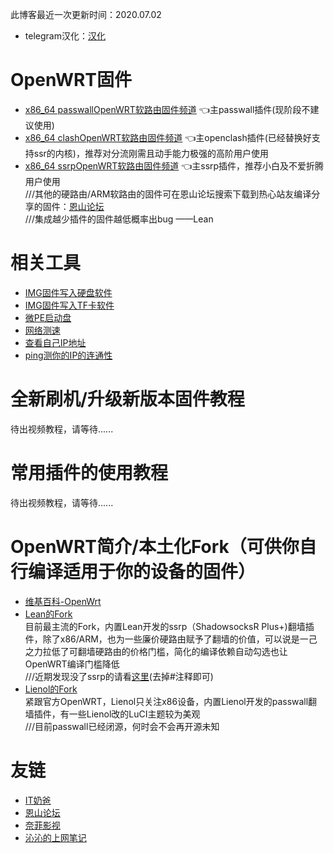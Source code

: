 此博客最近一次更新时间：2020.07.02            
* telegram汉化：[汉化](https://t.me/setlanguage/classic-zh)              

# OpenWRT固件         
* [x86_64 passwallOpenWRT软路由固件频道](https://t.me/passwallOpenWRT233) 👈主passwall插件(现阶段不建议使用)                   
* [x86_64 clashOpenWRT软路由固件频道](https://t.me/clashOpenWRT233) 👈主openclash插件(已经替换好支持ssr的内核)，推荐对分流刚需且动手能力极强的高阶用户使用                
* [x86_64 ssrpOpenWRT软路由固件频道](https://t.me/ssrpOpenWRT) 👈主ssrp插件，推荐小白及不爱折腾用户使用                
///其他的硬路由/ARM软路由的固件可在恩山论坛搜索下载到热心站友编译分享的固件：[恩山论坛](https://www.right.com.cn/forum/forum-72-1.html)                   
///集成越少插件的固件越低概率出bug ——Lean                          

# 相关工具         
* [IMG固件写入硬盘软件](https://github.com/OPisthebest/tool/releases)                     
* [IMG固件写入TF卡软件](https://github.com/balena-io/etcher/releases)                     
* [微PE启动盘](http://www.wepe.com.cn/download.html)               
* [网络测速](https://www.speedtest.net/)            
* [查看自己IP地址](https://ip.skk.moe/)           
* [ping测你的IP的连通性](http://ping.pe/)               

# 全新刷机/升级新版本固件教程                            
待出视频教程，请等待......           

# 常用插件的使用教程                   
待出视频教程，请等待......                    

# OpenWRT简介/本土化Fork（可供你自行编译适用于你的设备的固件）                  
* [维基百科-OpenWrt](https://zh.wikipedia.org/wiki/OpenWrt)          
* [Lean的Fork](https://github.com/coolsnowwolf/lede)            
目前最主流的Fork，内置Lean开发的ssrp（ShadowsocksR Plus+)翻墙插件，除了x86/ARM，也为一些廉价硬路由赋予了翻墙的价值，可以说是一己之力拉低了可翻墙硬路由的价格门槛，简化的编译依赖自动勾选也让OpenWRT编译门槛降低          
///近期发现没了ssrp的请看[这里](https://github.com/coolsnowwolf/lede/blob/master/feeds.conf.default)(去掉#注释即可)                 
* [Lienol的Fork](https://github.com/Lienol/openwrt)              
紧跟官方OpenWRT，Lienol只关注x86设备，内置Lienol开发的passwall翻墙插件，有一些Lienol改的LuCI主题较为美观                 
///目前passwall已经闭源，何时会不会再开源未知                                      

# 友链               
* [IT奶爸](https://www.youtube.com/c/IT%E5%A5%B6%E7%88%B8/videos)                     
* [恩山论坛](https://www.right.com.cn/forum/forum-72-1.html)             
* [奈菲影视](https://www.nfmovies.com/)                
* [沁沁的上网笔记](https://quickvideosharing.github.io/note/)                     









